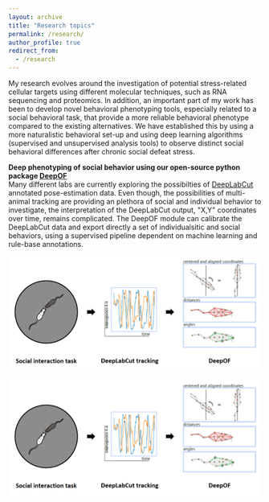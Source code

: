 ```yaml
---
layout: archive
title: "Research topics"
permalink: /research/
author_profile: true
redirect_from:
  - /research
---
```


My research evolves around the investigation of potential stress-related cellular targets using different molecular techniques, such as RNA sequencing and proteomics. In addition, an important part of my work has been to develop novel behavioral phenotyping tools, especially related to a social behavioral task, that provide a more reliable behavioral phenotype compared to the existing alternatives. We have established this by using a more naturalistic behavioral set-up and using deep learning algorithms (supervised and unsupervised analysis tools) to observe distinct social behavioral differences after chronic social defeat stress.


**Deep phenotyping of social behavior using our open-source python package [DeepOF](https://deepof.readthedocs.io/en/latest/?badge=latest)**  
Many different labs are currently exploring the possibilties of [DeepLabCut](https://github.com/DeepLabCut/DeepLabCut) annotated pose-estimation data. Even though, the possibilities of multi-animal tracking are providing an plethora of social and individual behavior to investigate, the interpretation of the DeepLabCut output, "X,Y" coordinates over time, remains complicated. The DeepOF module can calibrate the DeepLabCut data and export directly a set of individualsitic and social behaviors, using a supervised pipeline dependent on machine learning and rule-base annotations.

<img src="https://github.com/joeribordes/joeribordes.github.io/blob/feb_edition/images/DeepOF_1.png">

![Book logo](https://github.com/joeribordes/joeribordes.github.io/blob/feb_edition/images/DeepOF_1.png)

